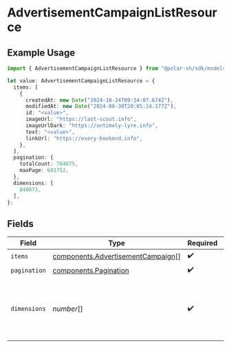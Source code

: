 # AdvertisementCampaignListResource

## Example Usage

```typescript
import { AdvertisementCampaignListResource } from "@polar-sh/sdk/models/components";

let value: AdvertisementCampaignListResource = {
  items: [
    {
      createdAt: new Date("2024-10-24T09:34:07.674Z"),
      modifiedAt: new Date("2024-08-30T20:05:14.177Z"),
      id: "<value>",
      imageUrl: "https://last-scout.info",
      imageUrlDark: "https://untimely-lyre.info",
      text: "<value>",
      linkUrl: "https://every-bookend.info",
    },
  ],
  pagination: {
    totalCount: 784075,
    maxPage: 681752,
  },
  dimensions: [
    840873,
  ],
};
```

## Fields

| Field                                                                                  | Type                                                                                   | Required                                                                               | Description                                                                            |
| -------------------------------------------------------------------------------------- | -------------------------------------------------------------------------------------- | -------------------------------------------------------------------------------------- | -------------------------------------------------------------------------------------- |
| `items`                                                                                | [components.AdvertisementCampaign](../../models/components/advertisementcampaign.md)[] | :heavy_check_mark:                                                                     | N/A                                                                                    |
| `pagination`                                                                           | [components.Pagination](../../models/components/pagination.md)                         | :heavy_check_mark:                                                                     | N/A                                                                                    |
| `dimensions`                                                                           | *number*[]                                                                             | :heavy_check_mark:                                                                     | The dimensions (width, height) in pixels of the advertisement images.                  |